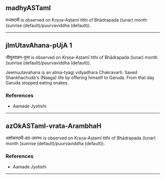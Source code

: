 ## madhyASTamI

मध्याष्टमी is observed on Kṛṣṇa-Aṣṭamī tithi of Bhādrapada (lunar) month (sunrise (default)/puurvaviddha (default)).


---
## jImUtavAhana-pUjA 1

जीमूतवाहन-पूजा is observed on Kṛṣṇa-Aṣṭamī tithi of Bhādrapada (lunar) month (sunrise (default)/puurvaviddha (default)).

Jeemuutavahana is an atma-tyagi vidyadhara Chakravarti. Saved Shankhachuda's (Naaga) life by offering himself to Garuda. From that day Garuda stopped eating snakes.
### References
* Aamade Jyotishi

---
## azOkASTamI-vrata-ArambhaH

अशोकाष्टमी-व्रत-आरम्भः is observed on Kṛṣṇa-Aṣṭamī tithi of Bhādrapada (lunar) month (sunrise (default)/puurvaviddha (default)).


### References
* Aamade Jyotishi

---
